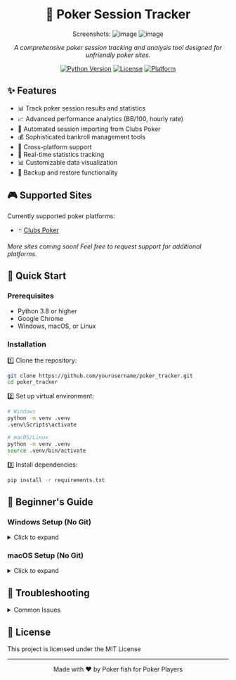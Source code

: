 <div align="center">

# 🎲 Poker Session Tracker

Screenshots:
![image](https://github.com/user-attachments/assets/cda89f45-b801-4a62-b02e-7fad9f68d12a)
![image](https://github.com/user-attachments/assets/52e8fa60-98d2-492c-8da6-1d9563ea737f)

*A comprehensive poker session tracking and analysis tool designed for unfriendly poker sites.*

[![Python Version](https://img.shields.io/badge/python-3.8+-blue.svg)](https://www.python.org/downloads/)
[![License](https://img.shields.io/badge/license-MIT-green.svg)](LICENSE)
[![Platform](https://img.shields.io/badge/platform-Windows%20%7C%20macOS%20%7C%20Linux-lightgrey.svg)](https://github.com/yourusername/poker_tracker)

</div>

## ✨ Features

- 📊 Track poker session results and statistics
- 📈 Advanced performance analytics (BB/100, hourly rate)
- 🤖 Automated session importing from Clubs Poker
- 💰 Sophisticated bankroll management tools
- 📱 Cross-platform support
- 🔄 Real-time statistics tracking
- 📊 Customizable data visualization
- 💾 Backup and restore functionality

## 🎮 Supported Sites

Currently supported poker platforms:

- 🃏 [Clubs Poker](https://clubspoker.com) 

*More sites coming soon! Feel free to request support for additional platforms.*

## 🚀 Quick Start

### Prerequisites

- Python 3.8 or higher
- Google Chrome
- Windows, macOS, or Linux

### Installation

1️⃣ Clone the repository:
```bash
git clone https://github.com/yourusername/poker_tracker.git
cd poker_tracker
```

2️⃣ Set up virtual environment:
```bash
# Windows
python -m venv .venv
.venv\Scripts\activate

# macOS/Linux
python -m venv .venv
source .venv/bin/activate
```

3️⃣ Install dependencies:
```bash
pip install -r requirements.txt
```

## 🔰 Beginner's Guide

### Windows Setup (No Git)

<details>
<summary>Click to expand</summary>

1. **Download**
   - Visit the releases page

2. **Install Python**
   - Get Python from [python.org](https://www.python.org/downloads/)
   - ✅ Check "Add Python to PATH"
   - Follow default installation

3. **Setup**
   ```cmd
   cd C:\PokerTracker
   python -m venv .venv
   .venv\Scripts\activate
   pip install -r requirements.txt
   ```

4. **Launch**
   - Execute `python main.py`
</details>

### macOS Setup (No Git)

<details>
<summary>Click to expand</summary>

1. **Download**
   - Visit the releases page
   - Download `poker_tracker.zip`
   - Extract to `~/PokerTracker`

2. **Install Python**
   - Get Python from [python.org](https://www.python.org/downloads/)
   - Follow installation wizard

3. **Setup**
   ```bash
   cd ~/PokerTracker
   python3 -m venv .venv
   source .venv/bin/activate
   pip install -r requirements.txt
   ```

4. **Launch**
   - Execute `python main.py`
</details>

## 🔧 Troubleshooting

<details>
<summary>Common Issues</summary>

### Python Not Found
- Verify Python installation
- Try `python3` on macOS
- Restart system

### Chrome Profile Issues
- Ensure Chrome is installed
- Login to poker site first
- Follow in-app setup guide

### Import Problems
- Verify poker site login
- Close Chrome completely
- Follow instructions carefully
</details>

## 📝 License

This project is licensed under the MIT License 

---

<div align="center">
Made with ❤️ by Poker fish for Poker Players
</div>
